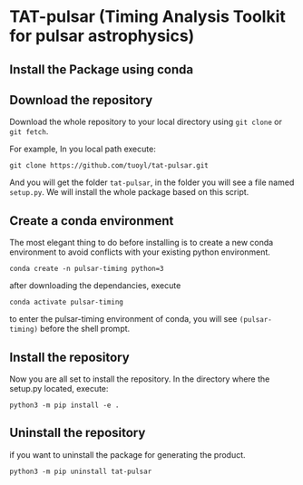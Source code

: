 # TAT-pulsar (Timing Analysis Toolkit for pulsar astrophysics)

## Install the Package using conda

## Download the repository

Download the whole repository to your local directory using `git clone` or `git fetch`.

For example, In you local path execute:

```plaintext
git clone https://github.com/tuoyl/tat-pulsar.git
```

And you will get the folder `tat-pulsar`, in the folder you will see a file named `setup.py`. We will install the whole package based on this script.

## Create a conda environment

The most elegant thing to do before installing is to create a new conda environment to avoid conflicts with your existing python environment.

```plaintext
conda create -n pulsar-timing python=3
```

after downloading the dependancies, execute

```plaintext
conda activate pulsar-timing
```

to enter the pulsar-timing environment of conda, you will see `(pulsar-timing)` before the shell prompt.

## Install the repository

Now you are all set to install the repository. In the directory where the setup.py located, execute:

```
python3 -m pip install -e .
```

## Uninstall the repository

if you want to uninstall the package for generating the product.

```
python3 -m pip uninstall tat-pulsar
```
